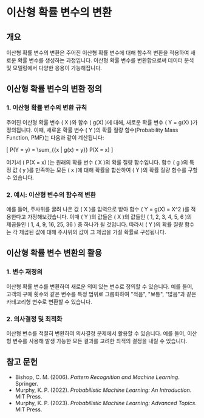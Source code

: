 # 이산형 확률 변수의 변환

## 개요
이산형 확률 변수의 변환은 주어진 이산형 확률 변수에 대해 함수적 변환을 적용하여 새로운 확률 변수를 생성하는 과정입니다. 이산형 확률 변수를 변환함으로써 데이터 분석 및 모델링에서 다양한 응용이 가능해집니다.

## 이산형 확률 변수의 변환 정의

### 1. 이산형 확률 변수의 변환 규칙
주어진 이산형 확률 변수 \( X \)와 함수 \( g(X) \)에 대해, 새로운 확률 변수 \( Y = g(X) \)가 정의됩니다. 이때, 새로운 확률 변수 \( Y \)의 확률 질량 함수(Probability Mass Function, PMF)는 다음과 같이 계산됩니다:

\[
P(Y = y) = \sum_{\{x | g(x) = y\}} P(X = x)
\]

여기서 \( P(X = x) \)는 원래의 확률 변수 \( X \)의 확률 질량 함수입니다. 함수 \( g \)의 특정 값 \( y \)를 만족하는 모든 \( x \)에 대해 확률을 합산하여 \( Y \)의 확률 질량 함수를 구할 수 있습니다.

### 2. 예시: 이산형 변수의 함수적 변환
예를 들어, 주사위를 굴려 나온 값 \( X \)를 입력으로 받아 함수 \( Y = g(X) = X^2 \)를 적용한다고 가정해보겠습니다. 이때 \( Y \)의 값들은 \( X \)의 값들인 \( 1, 2, 3, 4, 5, 6 \)의 제곱들인 \( 1, 4, 9, 16, 25, 36 \) 중 하나가 될 것입니다. 따라서 \( Y \)의 확률 질량 함수는 각 제곱된 값에 대해 주사위의 값이 그 제곱을 가질 확률로 구성됩니다.

## 이산형 확률 변수 변환의 활용

### 1. 변수 재정의
이산형 확률 변수를 변환하여 새로운 의미 있는 변수로 정의할 수 있습니다. 예를 들어, 고객의 구매 횟수와 같은 변수를 특정 범위로 그룹화하여 "적음", "보통", "많음"과 같은 카테고리형 변수로 변환할 수 있습니다.

### 2. 의사결정 및 최적화
이산형 변수를 적절히 변환하여 의사결정 문제에서 활용할 수 있습니다. 예를 들어, 이산형 변수를 사용해 발생 가능한 모든 결과를 고려한 최적의 결정을 내릴 수 있습니다.

## 참고 문헌
- Bishop, C. M. (2006). *Pattern Recognition and Machine Learning*. Springer.
- Murphy, K. P. (2022). *Probabilistic Machine Learning: An Introduction*. MIT Press.
- Murphy, K. P. (2023). *Probabilistic Machine Learning: Advanced Topics*. MIT Press.
